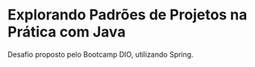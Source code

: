# Explorando Padrões de Projetos na Prática com Java
 Desafio proposto pelo Bootcamp DIO, utilizando Spring.
